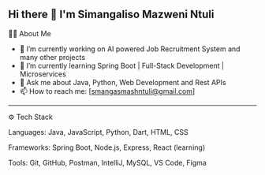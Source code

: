 ## Hi there 👋 I'm Simangaliso Mazweni Ntuli

👨‍💻 About Me
- 🔭 I’m currently working on AI powered Job Recruitment System and many other projects
- 🌱 I’m currently learning Spring Boot | Full-Stack Development | Microservices
- 💬 Ask me about Java, Python, Web Development and Rest APIs
- 📫 How to reach me: [smangasmashntuli@gmail.com]

***
⚙️ Tech Stack

Languages:    Java, JavaScript, Python, Dart, HTML, CSS

Frameworks:   Spring Boot, Node.js, Express, React (learning)

Tools:        Git, GitHub, Postman, IntelliJ, MySQL, VS Code, Figma
